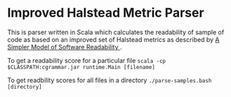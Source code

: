 # Improved Halstead Metric Parser

This is parser written in Scala which calculates the readability of sample of code as based on an improved set of Halstead metrics as described by [ A Simpler Model of Software Readability ]( http://macbeth.cs.ucdavis.edu/msr2011.pdf ).

To get a readability score for a particular file `scala -cp $CLASSPATH:cgrammar.jar runtime.Main [filename]`

To get readbility scores for all files in a directory `./parse-samples.bash [directory]`
